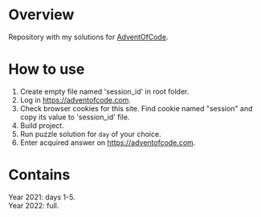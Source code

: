 # Overview
Repository with my solutions for [AdventOfCode](https://adventofcode.com/).

# How to use
1. Create empty file named 'session_id' in root folder.
2. Log in https://adventofcode.com.
3. Check browser cookies for this site. Find cookie named "session" and copy its value to 'session_id' file.
4. Build project.
5. Run puzzle solution for `day` of your choice.
6. Enter acquired answer on https://adventofcode.com.

# Contains

Year 2021: days 1-5.  
Year 2022: full.

